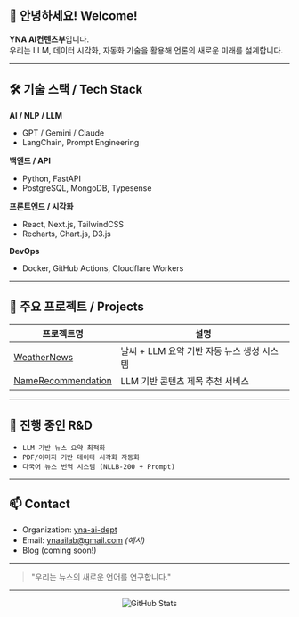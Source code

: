 ## 👋 안녕하세요! Welcome!

**YNA AI컨텐츠부**입니다.  
우리는 LLM, 데이터 시각화, 자동화 기술을 활용해 언론의 새로운 미래를 설계합니다.

---

## 🛠️ 기술 스택 / Tech Stack

**AI / NLP / LLM**
- GPT / Gemini / Claude 
- LangChain, Prompt Engineering

**백엔드 / API**
- Python, FastAPI
- PostgreSQL, MongoDB, Typesense

**프론트엔드 / 시각화**
- React, Next.js, TailwindCSS
- Recharts, Chart.js, D3.js

**DevOps**
- Docker, GitHub Actions, Cloudflare Workers

---

## 🧠 주요 프로젝트 / Projects

| 프로젝트명 | 설명 |
|------------|------|
| [WeatherNews](https://github.com/yna-ai-dept/WeatherNews) | 날씨 + LLM 요약 기반 자동 뉴스 생성 시스템 |
| [NameRecommendation](https://github.com/yna-ai-dept/NameRecommendation) | LLM 기반 콘텐츠 제목 추천 서비스 |

---

## 🧩 진행 중인 R&D
- `LLM 기반 뉴스 요약 최적화`
- `PDF/이미지 기반 데이터 시각화 자동화`
- `다국어 뉴스 번역 시스템 (NLLB-200 + Prompt)`

---

## 📫 Contact
- Organization: [yna-ai-dept](https://github.com/yna-ai-dept)
- Email: ynaailab@gmail.com *(예시)*
- Blog (coming soon!)

---

> "우리는 뉴스의 새로운 언어를 연구합니다."

---

<p align="center">
  <img src="https://github-readme-stats.vercel.app/api?username=yna-ai-dept&show_icons=true&theme=default" alt="GitHub Stats" />
</p>
